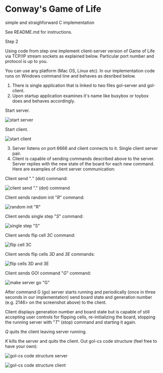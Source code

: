 # Conway's Game of Life
simple and straighforward C implementation

See README.md for instructions.

Step 2

Using code from step one implement client-server version of Game of Life via TCP/IP stream sockets
as explained below. Particular port number and protocol is up to you.

You can use any platform (Mac OS, Linux etc).
In our implementation code runs on Windows command line and behaves as desribed below.

1. There is single application that is linked to two files gol-server and gol-client.
2. Upon startup application examines it's name like busybox or toybox does and behaves accordingly.

Start server.

![start server](https://raw.githubusercontent.com/zspace/system.software.interview.gol.public/master/cs/1.gol-server.png)

Start client.

![start client](https://raw.githubusercontent.com/zspace/system.software.interview.gol.public/master/cs/2.gol-client.png)

3. Server listens on port 6666 and client connects to it. Single client server pair.
4. Client is capable of sending commands described above to the server. 
   Server replies with the new state of the board for each new command.
   Here are examples of client server communication:

Client send "*.*" (dot) command:

![client send "*.*" (dot) command](https://raw.githubusercontent.com/zspace/system.software.interview.gol.public/master/cs/3.gol-client-send-request-dot-command.png)

Client sends random init "*R*" command:

![random init "*R*"](https://raw.githubusercontent.com/zspace/system.software.interview.gol.public/master/cs/4.gol-client-send-random-init-R-command.png)

Client sends single step "*S*" command:

![single step "*S*"](https://raw.githubusercontent.com/zspace/system.software.interview.gol.public/master/cs/5.gol-client-send-step-S-command.png)

Client sends flip cell *3C* command:

![flip cell *3C*](https://raw.githubusercontent.com/zspace/system.software.interview.gol.public/master/cs/6.gol-client-send-flip-3C-command.png)

Client sends flip cells *3D* and *3E* commands:

![flip cells *3D* and *3E*](https://raw.githubusercontent.com/zspace/system.software.interview.gol.public/master/cs/7.gol-client-send-flip-3D-3E-commands.png)

Client sends GO! command "*G*" command:

![make server go "*G*"](https://raw.githubusercontent.com/zspace/system.software.interview.gol.public/master/cs/8.gol-client-send-go-G-command.png)

After command G (go) server starts running and periodically (once in three seconds in our implementation) send 
board state and generation number (e.g. 2146> on the screenshot above) to the client.

Client displays generation number and board state but is capable of still accepting user controls for flipping cells, 
re-initializing the board, stopping the running server with "*T*" (stop) command and starting it again.

*Q* quits the client leaving server running.

*K* kills the server and quits the client.
Out gol-cs code structure (feel free to have your own):

![gol-cs code structure server](https://raw.githubusercontent.com/zspace/system.software.interview.gol.public/master/cs/gol-server.png)

![gol-cs code structure client](https://raw.githubusercontent.com/zspace/system.software.interview.gol.public/master/cs/gol-client.png)


